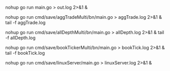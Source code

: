 nohup go run main.go > out.log 2>&1 &


nohup go run cmd/save/aggTradeMulti/bn/main.go > aggTrade.log 2>&1 &
tail -f aggTrade.log 

nohup go run cmd/save/allDepthMulti/bn/main.go > allDepth.log 2>&1 &
tail -f allDepth.log

nohup go run cmd/save/bookTickerMulti/bn/main.go > bookTick.log 2>&1 &
tail -f bookTick.log

nohup go  run cmd/save/linuxServer/main.go > linuxServer.log 2>&1 &